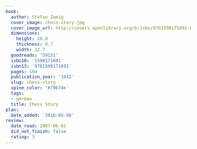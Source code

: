 ```yaml
---
book:
  author: Stefan Zweig
  cover_image: chess-story.jpg
  cover_image_url: http://covers.openlibrary.org/b/isbn/9781590171691-L.jpg
  dimensions:
    height: 20.0
    thickness: 0.7
    width: 12.7
  goodreads: '59151'
  isbn10: '1590171691'
  isbn13: '9781590171691'
  pages: 104
  publication_year: '1942'
  slug: chess-story
  spine_color: '#79674e'
  tags:
  - german
  title: Chess Story
plan:
  date_added: '2016-05-08'
review:
  date_read: 2007-06-01
  did_not_finish: false
  rating: 3
---
```


